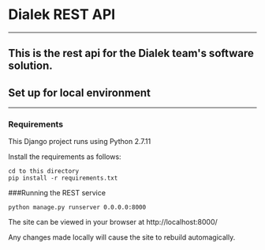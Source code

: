 # Dialek REST API
-----
This is the rest api for the Dialek team's software solution.
-----
## Set up for local environment
-----
### Requirements
This Django project runs using Python 2.7.11

Install the requirements as follows:
```shell
cd to this directory
pip install -r requirements.txt
```

###Running the REST service
```shell
python manage.py runserver 0.0.0.0:8000
```

The site can be viewed in your browser at http://localhost:8000/

Any changes made locally will cause the site to rebuild automagically.

